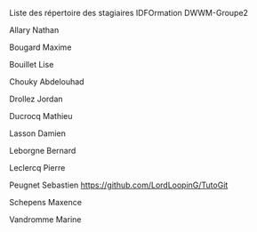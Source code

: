 Liste des répertoire des stagiaires IDFOrmation DWWM-Groupe2


Allary Nathan

Bougard Maxime

Bouillet Lise

Chouky Abdelouhad

Drollez Jordan

Ducrocq Mathieu

Lasson Damien

Leborgne Bernard

Leclercq Pierre

Peugnet Sebastien https://github.com/LordLoopinG/TutoGit

Schepens Maxence

Vandromme Marine


